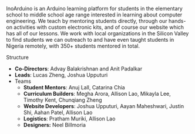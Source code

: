 InoArduino is an Arduino learning platform for students in the elementary school to middle school age range interested in learning about computer engineering. We teach by mentoring students directly, through our hands-on activities with custom electronic kits, and of course our website which has all of our lessons. We work with local organizations in the Silicon Valley to find students we can outreach to and have even taught students in Nigeria remotely, with 350+ students mentored in total.

Structure
-   **Co-Directors**: Advay Balakrishnan and Anit Padalkar  
-   **Leads**: Lucas Zheng, Joshua Upputuri
- Teams
	- **Student Mentors**: Anuj Lall, Catarina Chia
	- **Curriculum Builders**: Megha Arora, Allison Lao, Mikayla Lee, Timothy Kent, Chunqiang Zheng
	- **Website Developers**: Joshua Upputuri, Aayan Maheshwari, Justin Shi, Aahan Patel, Allison Lao
	- **Logistics**: Pratham Muriki, Allison Lao 
	- **Designers:** Neel Billmoria